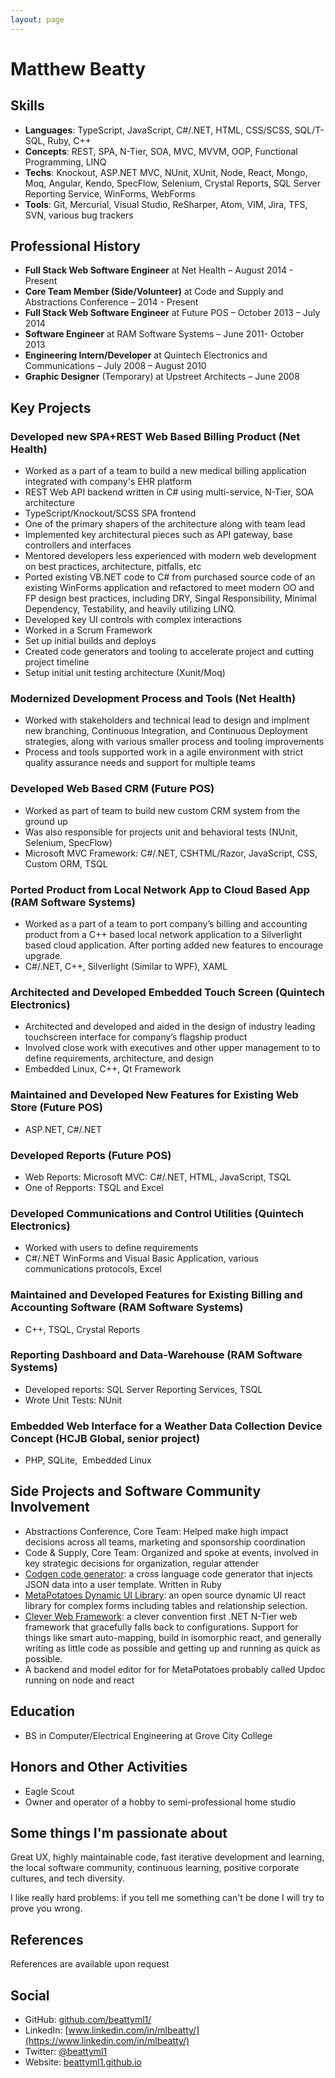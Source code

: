 ```yaml
---
layout: page
---
```


Matthew Beatty
==============

Skills
--------------
- **Languages**: TypeScript, JavaScript, C\#/.NET, HTML, CSS/SCSS, SQL/T-SQL, Ruby, C++
- **Concepts**: REST, SPA, N-Tier, SOA, MVC, MVVM, OOP, Functional Programming, LINQ
- **Techs**: Knockout, ASP.NET MVC, NUnit, XUnit, Node, React, Mongo, Moq, Angular, Kendo, SpecFlow, Selenium, Crystal Reports, SQL Server Reporting Service, WinForms, WebForms
- **Tools**: Git, Mercurial, Visual Studio, ReSharper, Atom, VIM, Jira, TFS, SVN, various bug trackers

Professional History
------------------
- **Full Stack Web Software Engineer** at Net Health – August 2014 - Present
- **Core Team Member (Side/Volunteer)** at Code and Supply and Abstractions Conference – 2014 - Present
- **Full Stack Web Software Engineer** at Future POS – October 2013 – July 2014
- **Software Engineer** at RAM Software Systems – June 2011- October 2013
- **Engineering Intern/Developer** at Quintech Electronics and Communications – July 2008 – August 2010
- **Graphic Designer** (Temporary) at Upstreet Architects – June 2008 

Key Projects
----------- 

### Developed new SPA+REST Web Based Billing Product (Net Health)
- Worked as a part of a team to build a new medical billing application integrated with company's EHR platform
- REST Web API backend written in C# using multi-service, N-Tier, SOA architecture
- TypeScript/Knockout/SCSS SPA frontend
- One of the primary shapers of the architecture along with team lead
- Implemented key architectural pieces such as API gateway, base controllers and interfaces
- Mentored developers less experienced with modern web development on best practices, architecture, pitfalls, etc
- Ported existing VB.NET code to C# from purchased source code of an existing WinForms application and refactored to meet modern OO and FP design best practices, including DRY, Singal Responsibility, Minimal Dependency, Testability, and heavily utilizing LINQ.
- Developed key UI controls with complex interactions
- Worked in a Scrum Framework
- Set up initial builds and deploys
- Created code generators and tooling to accelerate project and cutting project timeline
- Setup initial unit testing architecture (Xunit/Moq)

### Modernized Development Process and Tools (Net Health)
- Worked with stakeholders and technical lead to design and implment new branching, Continuous Integration, and Continuous Deployment strategies, along with various smaller process and tooling improvements
- Process and tools supported work in a agile environment with strict quality assurance needs and support for multiple teams

### Developed Web Based CRM (Future POS)
- Worked as part of team to build new custom CRM system from the ground up
- Was also responsible for projects unit and behavioral tests (NUnit, Selenium, SpecFlow)
- Microsoft MVC Framework: C\#/.NET, CSHTML/Razor, JavaScript, CSS, Custom ORM, TSQL
    
### Ported Product from Local Network App to Cloud Based App (RAM Software Systems)
- Worked as a part of a team to port company’s billing and accounting product from a C++ based local network application to a Silverlight based cloud application. After porting added new features to encourage upgrade.
- C\#/.NET, C++, Silverlight (Similar to WPF), XAML

### Architected and Developed Embedded Touch Screen (Quintech Electronics)
- Architected and developed and aided in the design of industry leading touchscreen interface for company’s flagship product
- Involved close work with executives and other upper management to to define requirements, architecture, and design
- Embedded Linux, C++, Qt Framework

### Maintained and Developed New Features for Existing Web Store (Future POS)
- ASP.NET, C\#/.NET 

### Developed Reports (Future POS)
- Web Reports: Microsoft MVC: C\#/.NET, HTML, JavaScript, TSQL 
- One of Repports: TSQL and Excel

### Developed Communications and Control Utilities (Quintech Electronics)
- Worked with users to define requirements 
- C\#/.NET WinForms and Visual Basic Application, various communications protocols, Excel

### Maintained and Developed Features for Existing Billing and Accounting Software (RAM Software Systems)
- C++, TSQL, Crystal Reports 

### Reporting Dashboard and Data-Warehouse (RAM Software Systems) 
- Developed reports: SQL Server Reporting Services, TSQL
- Wrote Unit Tests: NUnit

### Embedded Web Interface for a Weather Data Collection Device Concept (HCJB Global, senior project)
- PHP, SQLite,  Embedded Linux 

Side Projects and Software Community Involvement
-----------------------------------------------
- Abstractions Conference, Core Team: Helped make high impact decisions across all teams, marketing and sponsorship coordination
- Code & Supply, Core Team: Organized and spoke at events, involved in key strategic decisions for organization, regular attender
- [Codgen code generator](https://github.com/beattyml1/codgen): a cross language code generator that injects JSON data into a user template. Written in Ruby
- [MetaPotatoes Dynamic UI Library](https://github.com/beattyml1/MetaPotatoes): an open source dynamic UI react library for complex forms including tables and relationship selection.
- [Clever Web Framework](https://github.com/beattyml1/Clever): a clever convention first .NET N-Tier web framework that gracefully falls back to configurations. Support for things like smart auto-mapping, build in isomorphic react,  and generally writing as little code as possible and getting up and running as quick as possible. 
- A backend and model editor for for MetaPotatoes probably called Updoc running on node and react

Education
--------
- BS in Computer/Electrical Engineering at Grove City College

Honors and Other Activities
--------------------------------------
- Eagle Scout
- Owner and operator of a hobby to semi-professional home studio

Some things I'm passionate about
--------------------------------
Great UX, highly maintainable code, fast iterative development and learning, the local software community, continuous learning, positive corporate cultures, and tech diversity. 

I like really hard problems: if you tell me something can't be done I will try to prove you wrong.


References
----------

References are available upon request

Social
------
- GitHub: [github.com/beattyml1/](https://github.com/beattyml1/)
- LinkedIn: [www.linkedin.com/in/mlbeatty/](https://www.linkedin.com/in/mlbeatty/)
- Twitter: [@beattyml1](https://twitter.com/beattyml1/)
- Website: [beattyml1.github.io](http://beattyml1.github.io)

